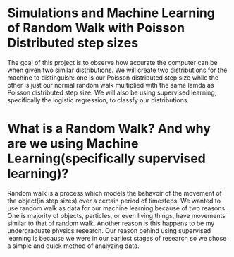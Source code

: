 # Simulations and Machine Learning of Random Walk with Poisson Distributed step sizes
The goal of this project is to observe how accurate the computer can be when given two similar distributions. We will create two distributions for the machine to distinguish: one is our Poisson distributed step size while the other is just our normal random walk multiplied with the same lamda as Poisson distributed step size. We will also be using supervised learning, specifically the logistic regression, to classfy our distributions. 
# What is a Random Walk? And why are we using Machine Learning(specifically supervised learning)?
Random walk is a process which models the behavoir of the movement of the object(in step sizes) over a certain period of timesteps. We wanted to use random walk as data for our machine learning because of two reasons. One is majority of objects, particles, or even living things, have movements similar to that of random walk. Another reason is this happens to be my undergraduate physics research. Our reason behind using supervised learning is because we were in our earliest stages of research so we chose a simple and quick method of analyzing data.  
